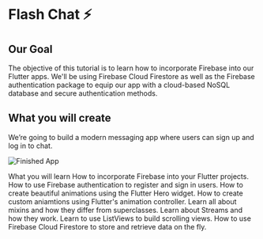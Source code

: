 # Flash Chat ⚡️

## Our Goal

The objective of this tutorial is to learn how to incorporate Firebase into our Flutter apps. We'll be using Firebase Cloud Firestore as well as the Firebase authentication package to equip our app with a cloud-based NoSQL database and secure authentication methods. 


## What you will create

We’re going to build a modern messaging app where users can sign up and log in to chat.

![Finished App](https://github.com/londonappbrewery/Images/blob/master/flash_chat_flutter_demo.gif)

What you will learn
How to incorporate Firebase into your Flutter projects.
How to use Firebase authentication to register and sign in users.
How to create beautiful animations using the Flutter Hero widget.
How to create custom aniamtions using Flutter's animation controller.
Learn all about mixins and how they differ from superclasses.
Learn about Streams and how they work.
Learn to use ListViews to build scrolling views.
How to use Firebase Cloud Firestore to store and retrieve data on the fly.